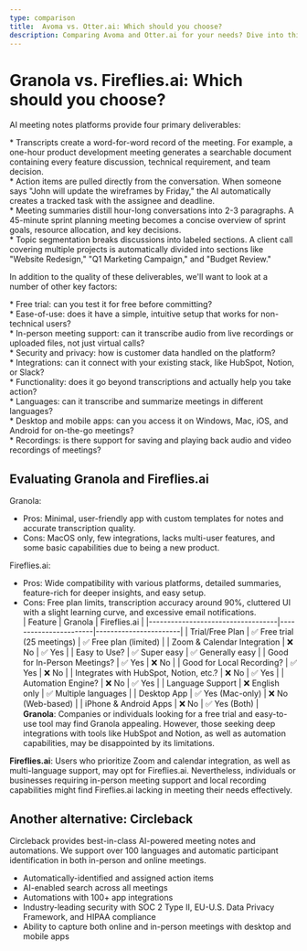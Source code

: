 ```yaml
---
type: comparison
title:  Avoma vs. Otter.ai: Which should you choose?
description: Comparing Avoma and Otter.ai for your needs? Dive into this article to evaluate both tools and discover an alternative, Circleback.
---
```


# Granola vs. Fireflies.ai: Which should you choose?  
AI meeting notes platforms provide four primary deliverables:  
  
* Transcripts create a word-for-word record of the meeting. For example, a one-hour product development meeting generates a searchable document containing every feature discussion, technical requirement, and team decision.  
* Action items are pulled directly from the conversation. When someone says "John will update the wireframes by Friday," the AI automatically creates a tracked task with the assignee and deadline.  
* Meeting summaries distill hour-long conversations into 2-3 paragraphs. A 45-minute sprint planning meeting becomes a concise overview of sprint goals, resource allocation, and key decisions.  
* Topic segmentation breaks discussions into labeled sections. A client call covering multiple projects is automatically divided into sections like "Website Redesign," "Q1 Marketing Campaign," and "Budget Review."  
  
In addition to the quality of these deliverables, we'll want to look at a number of other key factors:  
  
* Free trial: can you test it for free before committing?  
* Ease-of-use: does it have a simple, intuitive setup that works for non-technical users?  
* In-person meeting support: can it transcribe audio from live recordings or uploaded files, not just virtual calls?  
* Security and privacy: how is customer data handled on the platform?  
* Integrations: can it connect with your existing stack, like HubSpot, Notion, or Slack?  
* Functionality: does it go beyond transcriptions and actually help you take action?  
* Languages: can it transcribe and summarize meetings in different languages?  
* Desktop and mobile apps: can you access it on Windows, Mac, iOS, and Android for on-the-go meetings?  
* Recordings: is there support for saving and playing back audio and video recordings of meetings?    
## Evaluating Granola and Fireflies.ai  
Granola:
- Pros: Minimal, user-friendly app with custom templates for notes and accurate transcription quality.
- Cons: MacOS only, few integrations, lacks multi-user features, and some basic capabilities due to being a new product.

Fireflies.ai:
- Pros: Wide compatibility with various platforms, detailed summaries, feature-rich for deeper insights, and easy setup.
- Cons: Free plan limits, transcription accuracy around 90%, cluttered UI with a slight learning curve, and excessive email notifications.  
| Feature                           | Granola               | Fireflies.ai          |
|-----------------------------------|-----------------------|-----------------------|
| Trial/Free Plan                   | ✅ Free trial (25 meetings) | ✅ Free plan (limited) |
| Zoom & Calendar Integration       | ❌ No                  | ✅ Yes                 |
| Easy to Use?                      | ✅ Super easy         | ✅ Generally easy      |
| Good for In-Person Meetings?      | ✅ Yes                 | ❌ No                  |
| Good for Local Recording?         | ✅ Yes                 | ❌ No                  |
| Integrates with HubSpot, Notion, etc.? | ❌ No           | ✅ Yes                 |
| Automation Engine?                | ❌ No                  | ✅ Yes                 |
| Language Support                  | ❌ English only       | ✅ Multiple languages  |
| Desktop App                       | ✅ Yes (Mac-only)     | ❌ No (Web-based)      |
| iPhone & Android Apps             | ❌ No                  | ✅ Yes (Both)          |  
**Granola**: Companies or individuals looking for a free trial and easy-to-use tool may find Granola appealing. However, those seeking deep integrations with tools like HubSpot and Notion, as well as automation capabilities, may be disappointed by its limitations.

**Fireflies.ai**: Users who prioritize Zoom and calendar integration, as well as multi-language support, may opt for Fireflies.ai. Nevertheless, individuals or businesses requiring in-person meeting support and local recording capabilities might find Fireflies.ai lacking in meeting their needs effectively.  
## Another alternative: Circleback  
Circleback provides best-in-class AI-powered meeting notes and automations. We support over 100 languages and automatic participant identification in both in-person and online meetings.  
  
* Automatically-identified and assigned action items  
* AI-enabled search across all meetings  
* Automations with 100+ app integrations  
* Industry-leading security with SOC 2 Type II, EU-U.S. Data Privacy Framework, and HIPAA compliance  
* Ability to capture both online and in-person meetings with desktop and mobile apps  